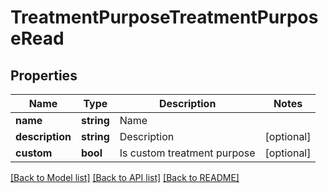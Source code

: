 # TreatmentPurposeTreatmentPurposeRead

## Properties
Name | Type | Description | Notes
------------ | ------------- | ------------- | -------------
**name** | **string** | Name | 
**description** | **string** | Description | [optional] 
**custom** | **bool** | Is custom treatment purpose | [optional] 

[[Back to Model list]](../../README.md#documentation-for-models) [[Back to API list]](../../README.md#documentation-for-api-endpoints) [[Back to README]](../../README.md)

